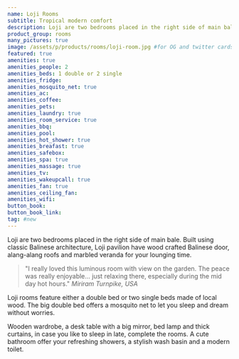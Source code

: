 ```yaml
---
name: Loji Rooms
subtitle: Tropical modern comfort
description: Loji are two bedrooms placed in the right side of main bale. Built using classic Balinese architecture, Loji pavilion have wood crafted Balinese door, alang-alang roofs and marbled veranda for your lounging time.
product_group: rooms
many_pictures: true
image: /assets/p/products/rooms/loji-room.jpg #for OG and twitter cards
featured: true
amenities: true
amenities_people: 2
amenities_beds: 1 double or 2 single
amenities_fridge:
amenities_mosquito_net: true
amenities_ac:
amenities_coffee:
amenities_pets:
amenities_laundry: true
amenities_room_service: true
amenities_bbq:
amenities_pool:
amenities_hot_shower: true
amenities_breafast: true
amenities_safebox:
amenities_spa: true
amenities_massage: true
amenities_tv:
amenities_wakeupcall: true
amenities_fan: true
amenities_ceiling_fan:
amenities_wifi:
button_book:
button_book_link:
tag: #new
---
```

Loji are two bedrooms placed in the right side of main bale. Built using classic Balinese architecture, Loji pavilion have wood crafted Balinese door, alang-alang roofs and marbled veranda for your lounging time.

>"I really loved this luminous room with view on the garden. The peace was really enjoyable... just relaxing there, especially during the mid day hot hours." _Miriram Turnpike, USA_

Loji rooms feature either a double bed or two single beds made of local wood. The big double bed offers a mosquito net to let you sleep and dream without worries.

Wooden wardrobe, a desk table with a big mirror, bed lamp and thick curtains, in case you like to sleep in late, complete the rooms. A cute bathroom offer your refreshing showers, a stylish wash basin and a modern toilet.
